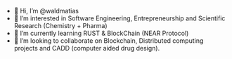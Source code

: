 - 👋 Hi, I’m @waldmatias
- 👀 I’m interested in Software Engineering, Entrepreneurship and Scientific Research (Chemistry + Pharma)
- 🌱 I’m currently learning RUST & BlockChain (NEAR Protocol)
- 💞️ I’m looking to collaborate on Blockchain, Distributed computing projects and CADD (computer aided drug design). 

<!---
waldmatias/waldmatias is a ✨ special ✨ repository because its `README.md` (this file) appears on your GitHub profile.
You can click the Preview link to take a look at your changes.
--->
